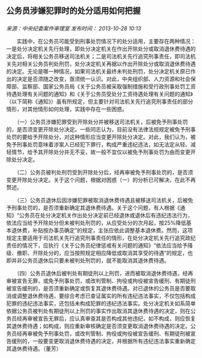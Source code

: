 ## 公务员涉嫌犯罪时的处分适用如何把握

### 

_来源：中央纪委案件审理室_ _发布时间： 2013-10-28 10:13_

　　实践中，在公务员可能受到刑事处罚情况下的处分适用，主要存在两种情况：一是处分决定机关先行处理，即处分决定机关在作出开除处分或取消退休费待遇的决定后，将相关公务员移送司法机关；二是司法机关先行追究刑事责任，即司法机关先对相关公务员判处刑罚，处分决定机关再据以作出开除处分或取消退休费待遇的决定。无论是哪一种情况，如果司法机关最终未判处刑罚，处分决定机关原已作出的决定是否须随之改变，亟须统一认识。对此，中央组织部、人力资源和社会保障部、监察部、国家公务员局《关于公务员被采取强制措施和受行政刑事处罚工资待遇处理有关问题的通知》和《关于公务员受处分工资待遇处理有关问题的通知》（以下简称《通知》）虽有所规定，但主要针对司法机关先行追究刑事责任的部分情形，对其他情形如何处理，实践中存在一些困惑。

　　（一）公务员涉嫌犯罪受到开除处分并被移送司法机关，后被免予刑事处罚的，是否须变更开除处分决定。一些同志认为，目前没有法律法规规定被免予刑事处罚的要给予开除处分，对这种情形应当变更开除处分决定。对此，我们认为，被免予刑事处罚意味着涉案人已经犯下罪行，构成严重违纪违法，如无法定从轻、减轻情节，给予其开除处分并无不妥，故一般不宜仅以被免予刑事处罚为由而变更开除处分决定。

　　（二）公务员被判处刑罚受到开除处分后，经再审被免予刑事处罚的，是否须变更开除处分决定。关于这个问题，根据对困惑（一）的分析已可解决，在此不再赘述。

　　（三）公务员退休后因涉嫌犯罪被取消退休费待遇且被移送司法机关，后被免予刑事处罚的，是否须重新确定其退休费待遇。关于这个问题，有人根据《通知》“公务员在处分决定机关作出处分决定前已经退休或退休后有违纪违法行为，依法应当给予开除处分但未被判处刑罚的，从应受处分的次月起，按25%降低基本退休费，补贴按办事员确定”的规定，主张应依此调整基本退休费。然而，这项规定主要适用于司法机关先行追究刑事责任的情形，在处分决定机关先行追究政纪责任的情况下，应执行《关于公务员纪律惩戒有关问题的通知》“依法应当给予降级、撤职、开除处分的，应当按照规定相应降低或取消其享受的待遇”的规定，也即并非公务员退休后只要未被判处刑罚的，就不能取消其退休费待遇。

　　（四）公务员退休后被判处有期徒刑以上刑罚，进而被取消退休费待遇，经再审被宣告无罪，或免予刑事处罚，或改判管制、拘役或拘役被宣告缓刑、有期徒刑被宣告缓刑的，是否须重新确定或恢复其退休费待遇。对已退休的公务员是否要取消或调整退休费待遇，要综合考虑已查证属实的所有违纪违法事实，不仅包括构成犯罪的违纪违法事实，还包括未构成犯罪的违纪违法事实。处分决定机关如系简单依据公务员被判处有期徒刑以上刑罚的事实作出取消其退休费待遇的决定，则在公务员经再审被宣告无罪后，应认真审查其是否构成其他违纪，如不构成，则应恢复其退休费待遇；如构成，则应重新审核确定是否须变更取消退休费待遇的决定。公务员经再审被免予刑事处罚，或改判管制、拘役或拘役被宣告缓刑、有期徒刑被宣告缓刑的，一般要变更取消退休费待遇的决定，并根据所有违纪违法事实重新确定其退休费待遇。（董芳）